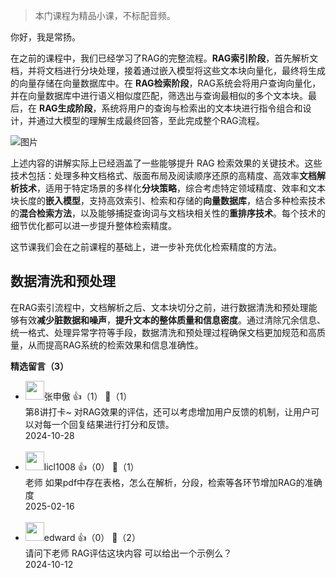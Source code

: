> 本门课程为精品小课，不标配音频。

你好，我是常扬。

在之前的课程中，我们已经学习了RAG的完整流程。**RAG索引阶段**，首先解析文档，并将文档进行分块处理，接着通过嵌入模型将这些文本块向量化，最终将生成的向量存储在向量数据库中。在 **RAG检索阶段**，RAG系统会将用户查询向量化，并在向量数据库中进行语义相似度匹配，筛选出与查询最相似的多个文本块。最后，在 **RAG生成阶段**，系统将用户的查询与检索出的文本块进行指令组合和设计，并通过大模型的理解生成最终回答，至此完成整个RAG流程。

![图片](https://static001.geekbang.org/resource/image/7d/a9/7dbd8139d7508bbb4d3de0aa073c33a9.jpg?wh=1920x1666)

上述内容的讲解实际上已经涵盖了一些能够提升 RAG 检索效果的关键技术。这些技术包括：处理多种文档格式、版面布局及阅读顺序还原的高精度、高效率**文档解析技术**，适用于特定场景的多样化**分块策略**，综合考虑特定领域精度、效率和文本块长度的**嵌入模型**，支持高效索引、检索和存储的**向量数据库**，结合多种检索技术的**混合检索方法**，以及能够捕捉查询词与文档块相关性的**重排序技术**。每个技术的细节优化都可以进一步提升整体检索精度。

这节课我们会在之前课程的基础上，进一步补充优化检索精度的方法。

## 数据清洗和预处理

在RAG索引流程中，文档解析之后、文本块切分之前，进行数据清洗和预处理能够有效**减少脏数据和噪声**，**提升文本的整体质量和信息密度**。通过清除冗余信息、统一格式、处理异常字符等手段，数据清洗和预处理过程确保文档更加规范和高质量，从而提高RAG系统的检索效果和信息准确性。
<div><strong>精选留言（3）</strong></div><ul>
<li><img src="https://static001.geekbang.org/account/avatar/00/12/0a/a4/828a431f.jpg" width="30px"><span>张申傲</span> 👍（1） 💬（1）<div>第8讲打卡~
对RAG效果的评估，还可以考虑增加用户反馈的机制，让用户可以对每一个回复结果进行打分和反馈。</div>2024-10-28</li><br/><li><img src="" width="30px"><span>licl1008</span> 👍（0） 💬（1）<div>老师 如果pdf中存在表格，怎么在解析，分段，检索等各环节增加RAG的准确度</div>2025-02-16</li><br/><li><img src="" width="30px"><span>edward</span> 👍（0） 💬（2）<div>请问下老师 RAG评估这块内容 可以给出一个示例么？</div>2024-10-12</li><br/>
</ul>